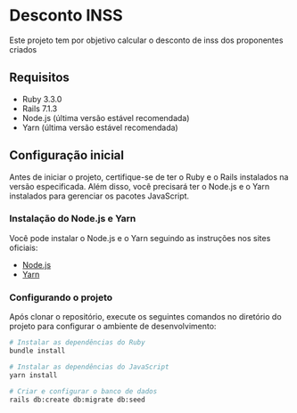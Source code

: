 # Desconto INSS

Este projeto tem por objetivo calcular o desconto de inss dos proponentes criados

## Requisitos

- Ruby 3.3.0
- Rails 7.1.3
- Node.js (última versão estável recomendada)
- Yarn (última versão estável recomendada)

## Configuração inicial

Antes de iniciar o projeto, certifique-se de ter o Ruby e o Rails instalados na versão especificada. Além disso, você precisará ter o Node.js e o Yarn instalados para gerenciar os pacotes JavaScript.

### Instalação do Node.js e Yarn

Você pode instalar o Node.js e o Yarn seguindo as instruções nos sites oficiais:

- [Node.js](https://nodejs.org/)
- [Yarn](https://yarnpkg.com/)

### Configurando o projeto

Após clonar o repositório, execute os seguintes comandos no diretório do projeto para configurar o ambiente de desenvolvimento:

```bash
# Instalar as dependências do Ruby
bundle install

# Instalar as dependências do JavaScript
yarn install

# Criar e configurar o banco de dados
rails db:create db:migrate db:seed
